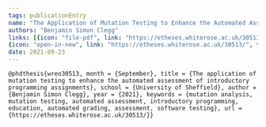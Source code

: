 ```yaml
---
tags: publicationEntry
name: "The Application of Mutation Testing to Enhance the Automated Assessment of Introductory Programming Assignments"
authors: "Benjamin Simon Clegg"
links: [{icon: "file-pdf", link: "https://etheses.whiterose.ac.uk/30513/1/ben-clegg_thesis-corrected_2022-03-22.pdf", title: "PDF (White Rose eTheses Online)"}, 
{icon: "open-in-new", link: "https://etheses.whiterose.ac.uk/30513/", title: "Entry on White Rose eTheses Online"}]
date: 2021-09-23
---
```

`
@phdthesis{wreo30513, month = {September}, title = {The application of mutation testing to enhance the automated assessment of introductory programming assignments}, school = {University of Sheffield}, author = {Benjamin Simon Clegg}, year = {2021}, keywords = {mutation analysis, mutation testing, automated assessment, introductory programming, education, automated grading, assessment, software testing}, url = {https://etheses.whiterose.ac.uk/30513/}}
`